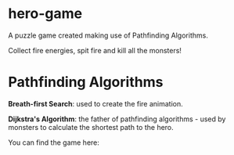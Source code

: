 # hero-game

A puzzle game created making use of Pathfinding Algorithms.

Collect fire energies, spit fire and kill all the monsters!


# Pathfinding Algorithms

**Breath-first Search**: used to create the fire animation.

**Dijkstra's Algorithm**: the father of pathfinding algorithms - used by monsters to calculate the shortest path to the hero.


You can find the game here:
